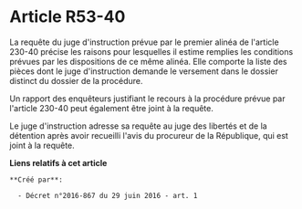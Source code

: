 # Article R53-40

La requête du juge d'instruction prévue par le premier alinéa de l'article 230-40 précise les raisons pour lesquelles il
estime remplies les conditions prévues par les dispositions de ce même alinéa. Elle comporte la liste des pièces dont le juge
d'instruction demande le versement dans le dossier distinct du dossier de la procédure.

Un rapport des enquêteurs justifiant le recours à la procédure prévue par l'article 230-40 peut également être joint à la
requête.

Le juge d'instruction adresse sa requête au juge des libertés et de la détention après avoir recueilli l'avis du procureur de
la République, qui est joint à la requête.

**Liens relatifs à cet article**

	**Créé par**:

	  - Décret n°2016-867 du 29 juin 2016 - art. 1
